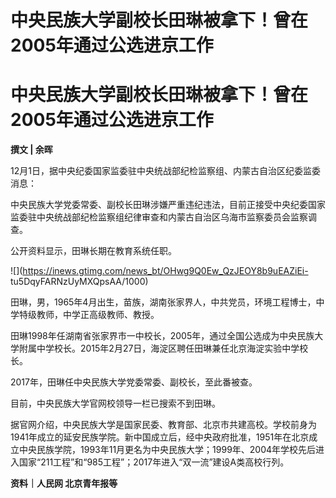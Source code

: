 # 中央民族大学副校长田琳被拿下！曾在2005年通过公选进京工作

# 中央民族大学副校长田琳被拿下！曾在2005年通过公选进京工作

**撰文 | 余晖**

12月1日，据中央纪委国家监委驻中央统战部纪检监察组、内蒙古自治区纪委监委消息：

中央民族大学党委常委、副校长田琳涉嫌严重违纪违法，目前正接受中央纪委国家监委驻中央统战部纪检监察组纪律审查和内蒙古自治区乌海市监察委员会监察调查。

公开资料显示，田琳长期在教育系统任职。

![](https://inews.gtimg.com/news_bt/OHwg9Q0Ew_QzJEOY8b9uEAZiEi-
tu5DqyFARNzUyMXQpsAA/1000)

田琳，男，1965年4月出生，苗族，湖南张家界人，中共党员，环境工程博士，中学特级教师，中学正高级教师、教授。

田琳1998年任湖南省张家界市一中校长，2005年，通过全国公选成为中央民族大学附属中学校长。2015年2月27日，海淀区聘任田琳兼任北京海淀实验中学校长。

2017年，田琳任中央民族大学党委常委、副校长，至此番被查。

目前，中央民族大学官网校领导一栏已搜索不到田琳。

据官网介绍，中央民族大学是国家民委、教育部、北京市共建高校。学校前身为1941年成立的延安民族学院。新中国成立后，经中央政府批准，1951年在北京成立中央民族学院，1993年11月更名为中央民族大学；1999年、2004年学校先后进入国家“211工程”和“985工程”；2017年进入“双一流”建设A类高校行列。

**资料｜人民网 北京青年报等**

